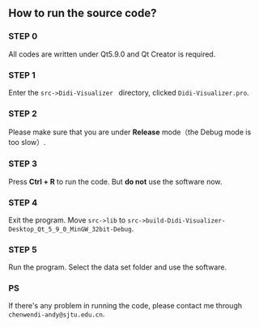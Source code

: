 ## How to run the source code?

### STEP 0

All codes are written under Qt5.9.0 and Qt Creator is required.

### STEP 1

Enter the ```src->Didi-Visualizer ``` directory, clicked ```Didi-Visualizer.pro```.

### STEP 2

Please make sure that you are under **Release** mode（the Debug mode is too slow）.

### STEP 3

Press **Ctrl + R** to run the code. But  **do not** use the software now.

### STEP 4

Exit the program. Move ``src->lib`` to ``src->build-Didi-Visualizer-Desktop_Qt_5_9_0_MinGW_32bit-Debug``.

### STEP 5

Run the program. Select the data set folder and use the software.



### PS

If there's any problem in running the code, please contact me through ``chenwendi-andy@sjtu.edu.cn``.